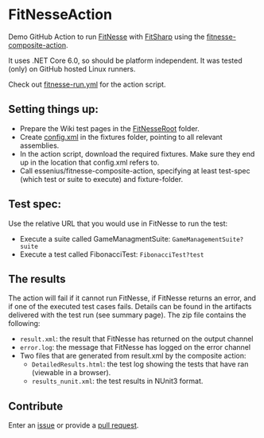 # FitNesseAction
Demo GitHub Action to run [FitNesse](http://fitnesse.org) with [FitSharp](https://fitsharp.github.io/) using the [fitnesse-composite-action](../../../fitnesse-composite-action).

It uses .NET Core 6.0, so should be platform independent. It was tested (only) on GitHub hosted Linux runners.

Check out [fitnesse-run.yml](.github/workflows/fitnesse-run.yml) for the action script.

## Setting things up:
* Prepare the Wiki test pages in the [FitNesseRoot](FitNesseRoot) folder. 
* Create [config.xml](fixtures/config.xml) in the fixtures folder, pointing to all relevant assemblies.
* In the action script, download the required fixtures. Make sure they end up in the location that config.xml refers to.
* Call essenius/fitnesse-composite-action, specifying at least test-spec (which test or suite to execute) and fixture-folder.

## Test spec:
Use the relative URL that you would use in FitNesse to run the test:
* Execute a suite called GameManagmentSuite: `GameManagementSuite?suite`
* Execute a test called FibonacciTest: `FibonacciTest?test`

## The results
The action will fail if it cannot run FitNesse, if FitNesse returns an error, and if one of the executed test cases fails.
Details can be found in the artifacts delivered with the test run (see summary page). The zip file contains the following:
* `result.xml`: the result that FitNesse has returned on the output channel
* `error.log`: the message that FitNesse has logged on the error channel
* Two files that are generated from result.xml by the composite action:
  * `DetailedResults.html`: the test log showing the tests that have ran (viewable in a browser). 
  * `results_nunit.xml`: the test results in NUnit3 format.

## Contribute
Enter an [issue](../../issues) or provide a [pull request](../../pulls). 

